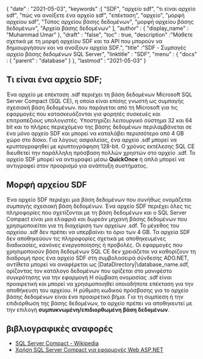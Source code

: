 {
  "date" : "2021-05-03",
  "keywords" :[ "SDF", "αρχείο sdf", "τι είναι αρχείο sdf", "πώς να ανοίξετε ένα αρχείο sdf", "επέκταση", "αρχείο", "μορφή αρχείου sdf", "Τύπος αρχείου βάσης δεδομένων", "μορφή αρχείου βάσης δεδομένων", "Αρχεία βάσης δεδομένων" ],
  "author" : {
    "display_name" : "Muhammad Umar"
},
  "draft" : "false",
  "toc" : true,
  "description" :"Μάθετε σχετικά με τη μορφή αρχείου SDF και τα API που μπορούν να δημιουργήσουν και να ανοίξουν αρχεία SDF.",
  "title" :"SDF - Συμπαγές αρχείο βάσης δεδομένων SQL Server",
  "linktitle" : "SDF",
  "menu" : {
    "docs" : {
      "parent" : "database"
}
},
  "lastmod" : "2021-05-03"
}

## Τι είναι ένα αρχείο SDF;
Ένα αρχείο με επέκταση .sdf περιέχει τη βάση δεδομένων Microsoft SQL Server Compact (SQL CE), η οποία είναι επίσης γνωστή ως συμπαγής σχεσιακή βάση δεδομένων. που παράγεται από τη Microsoft για τις εφαρμογές που κατασκευάζονται για φορητές συσκευές και επιτραπέζιους υπολογιστές. Υποστηρίζει λειτουργικό σύστημα 32 και 64 bit και το πλήρες περιεχόμενο της βάσης δεδομένων περιλαμβάνεται σε ένα μόνο αρχείο SDF και μπορεί να καταλάβει περισσότερο από 4 GB χώρο στο δίσκο. Για λόγους ασφαλείας, ένα αρχείο .sdf μπορεί να κρυπτογραφηθεί με κρυπτογράφηση 128-bit. Ο χρόνος εκτέλεσης SQL CE διευθετεί την παράλληλη πρόσβαση πολλών χρηστών στο αρχείο .sdf. Το αρχείο SDF μπορεί να αντιγραφεί μέσω **QuickOnce** ή απλά μπορεί να αντιγραφεί στον προορισμό για ανάπτυξη συστήματος.

## Μορφή αρχείου SDF
Ένα αρχείο SDF περιέχει μια βάση δεδομένων που συνήθως ονομάζεται συμπαγής σχεσιακή βάση δεδομένων. Ένα αρχείο SDF περιέχει όλες τις πληροφορίες που σχετίζονται με τη βάση δεδομένων και ο SQL Server Compact είναι μια ελαφριά και δωρεάν μηχανή βάσης δεδομένων που χρησιμοποιείται για τη διαχείριση των αρχείων .sdf. Το μέγεθος του αρχείου .sdf δεν πρέπει να υπερβαίνει το όριο των 4 GB. Τα αρχεία SDF δεν αποθηκεύουν τις πληροφορίες σχετικά με αποθηκευμένες διαδικασίες, κανόνες ενεργοποίησης ή προβολές. Οι εφαρμογές που χρησιμοποιούν βάση δεδομένων SQL CE δεν χρειάζεται να καθορίζουν τη διαδρομή προς ένα αρχείο SDF στη συμβολοσειρά σύνδεσης ADO.NET, αντίθετα μπορεί να αναφέρεται ως |DataDirectory|\database_name.sdf, ορίζοντας τον κατάλογο δεδομένων που ορίζεται στο μανιφέστο συγκρότησης για την εφαρμογή
Η σύμβαση ονομασίας .sdf είναι προαιρετική και μπορεί να χρησιμοποιηθεί οποιαδήποτε επέκταση για την αποθήκευση του αρχείου. Η ρύθμιση κωδικού πρόσβασης για το αρχείο βάσης δεδομένων είναι ένα προαιρετικό βήμα. Για τη συμπίεση ή την επιδιόρθωση της βάσης δεδομένων, το αρχείο πρέπει να αποθηκευτεί με την επιλογή **συμπυκνωμένη/επιδιορθωμένη βάση δεδομένων**.

## βιβλιογραφικές αναφορές

* [SQL Server Compact - Wikipedia](https://en.wikipedia.org/wiki/SQL_Server_Compact)
* [Χρήση SQL Server Compact για εφαρμογές Web ASP.NET](https://learn.microsoft.com/en-us/previous-versions/aspnet/ms247257(v=vs.110))



